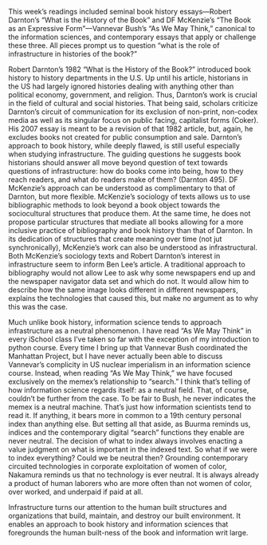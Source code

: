 ﻿
This week’s readings included seminal book history essays—Robert Darnton’s “What is the History of the Book” and DF McKenzie’s “The Book as an Expressive Form”—Vannevar Bush’s “As We May Think,” canonical to the information sciences, and contemporary essays that apply or challenge these three. All pieces prompt us to question “what is the role of infrastructure in histories of the book?”

Robert Darnton’s 1982 “What is the History of the Book?” introduced book history to history departments in the U.S. Up until his article, historians in the US had largely ignored histories dealing with anything other than political economy, government, and religion. Thus, Darnton’s work is crucial in the field of cultural and social histories. That being said, scholars criticize Darnton’s circuit of communication for its exclusion of non-print, non-codex media as well as its singular focus on public facing, capitalist forms (Coker). His 2007 essay is meant to be a revision of that 1982 article, but, again, he excludes books not created for public consumption and sale. Darnton’s approach to book history, while deeply flawed, is still useful especially when studying infrastructure. The guiding questions he suggests book historians should answer all move beyond question of text towards questions of infrastructure: how do books come into being, how to they reach readers, and what do readers make of them? (Darnton 495). DF McKenzie’s approach can be understood as complimentary to that of Darnton, but more flexible. McKenzie’s sociology of texts allows us to use bibliographic methods to look beyond a book object towards the sociocultural structures that produce them. At the same time, he does not propose particular structures that mediate all books allowing for a more inclusive practice of bibliography and book history than that of Darnton. In its dedication of structures that create meaning over time (not jut synchronically), McKenzie’s work can also be understood as infrastructural. Both McKenzie’s sociology texts and Robert Darnton’s interest in infrastructure seem to inform Ben Lee’s article. A traditional approach to bibliography would not allow Lee to ask why some newspapers end up and the newspaper navigator data set and which do not. It would allow him to describe how the same image looks different in different newspapers, explains the technologies that caused this, but make no argument as to why this was the case.

Much unlike book history, information science tends to approach infrastructure as a neutral phenomenon. I have read “As We May Think” in every iSchool class I’ve taken so far with the exception of my introduction to python course. Every time I bring up that Vannevar Bush coordinated the Manhattan Project, but I have never actually been able to discuss Vannevar’s complicity in US nuclear imperialism in an information science course. Instead, when reading “As We May Think,” we have focused exclusively on the memex’s relationship to “search.” I think that’s telling of how information science regards itself: as a neutral field. That, of course, couldn’t be further from the case. To be fair to Bush, he never indicates the memex is a neutral machine. That’s just how information scientists tend to read it. If anything, it bears more in common to a 19th century personal index than anything else. But setting all that aside, as Buurma reminds us, indices and the contemporary digital “search” functions they enable are never neutral. The decision of what to index always involves enacting a value judgment on what is important in the indexed text. So what if we were to index everything? Could we be neutral then? Grounding contemporary circuited technologies in corporate exploitation of women of color, Nakamura reminds us that no technology is ever neutral. It is always already a product of human laborers who are more often than not women of color, over worked, and underpaid if paid at all.

Infrastructure turns our attention to the human built structures and organizations that build, maintain, and destroy our built environment. It enables an approach to book history and information sciences that foregrounds the human built-ness of the book and information writ large.
